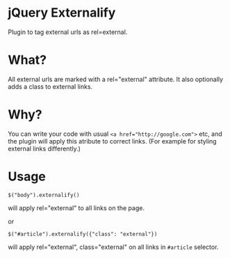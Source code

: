 jQuery Externalify
==================

Plugin to tag external urls as rel=external. 

# What?

All external urls are marked with a rel="external" attribute. It also optionally adds a class to external links.

# Why?

You can write your code with usual `<a href="http://google.com">` etc, and the plugin will apply this atribute to correct links. (For example for styling external links differently.)
    
# Usage

    $("body").externalify()
    
will apply rel="external" to all links on the page.
    
or
    
    $("#article").externalify({"class": "external"})
    
will apply rel="external", class="external" on all links in `#article` selector.
